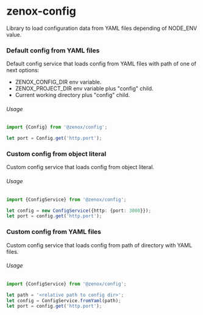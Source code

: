 
# zenox-config
Library to load configuration data from YAML files depending of NODE_ENV value.


### Default config from YAML files
Default config service that loads config from YAML files with path of one of next options:

- ZENOX_CONFIG_DIR env variable.
- ZENOX_PROJECT_DIR env variable plus "config" child. 
- Current working directory plus "config" child.

###### Usage
```typescript
import {Config} from '@zenox/config';

let port = Config.get('http.port');
```


### Custom config from object literal
Custom config service that loads config from object literal. 

###### Usage
```typescript
import {ConfigService} from '@zenox/config';

let config = new ConfigService({http: {port: 3000}});
let port = config.get('http.port');
```


### Custom config from YAML files
Custom config service that loads config from path of directory with YAML files.

###### Usage
```typescript
import {ConfigService} from '@zenox/config';

let path = '<relative path to config dir>';
let config = ConfigService.fromYaml(path);
let port = config.get('http.port');
```
